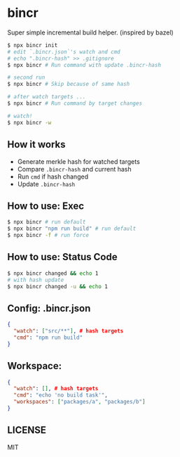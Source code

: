 # bincr

Super simple incremental build helper. (inspired by bazel)

```bash
$ npx bincr init
# edit `.bincr.json`'s watch and cmd
# echo ".bincr-hash" >> .gitignore 
$ npx bincr # Run command with update .bincr-hash

# second run
$ npx bincr # Skip because of same hash

# after watch targets ...
$ npx bincr # Run command by target changes

# watch!
$ npx bincr -w
```

## How it works

- Generate merkle hash for watched targets
- Compare `.bincr-hash` and current hash
- Run `cmd` if hash changed
- Update `.bincr-hash`

## How to use: Exec

```bash
$ npx bincr # run default
$ npx bincr "npm run build" # run default
$ npx bincr -f # run force
```

## How to use: Status Code

```bash
$ npx bincr changed && echo 1
# with hash update
$ npx bincr changed -u && echo 1
```

## Config: .bincr.json

```json
{
  "watch": ["src/**"], # hash targets
  "cmd": "npm run build"
}
```

## Workspace:

```json
{
  "watch": [], # hash targets
  "cmd": "echo 'no build task'",
  "workspaces": ["packages/a", "packages/b"]
}
```

## LICENSE

MIT